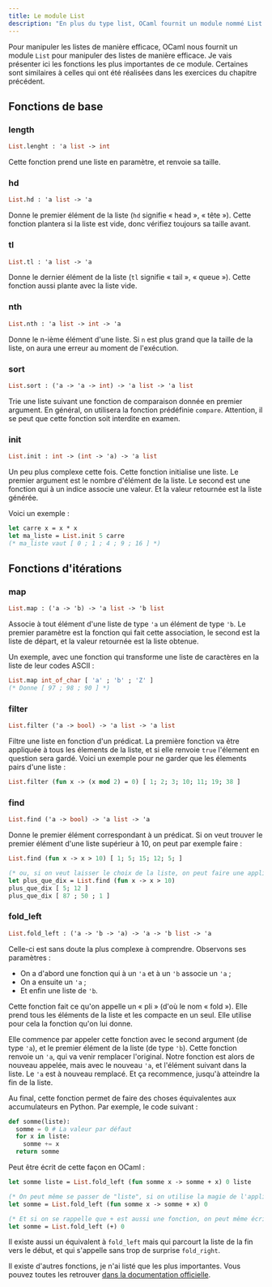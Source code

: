 ```yaml
---
title: Le module List
description: "En plus du type list, OCaml fournit un module nommé List pour manipuler de manière efficace des séries de données."
---
```


Pour manipuler les listes de manière efficace, OCaml nous fournit un module `List` pour manipuler des listes de manière efficace.
Je vais présenter ici les fonctions les plus importantes de ce module. Certaines sont similaires à celles qui ont été réalisées
dans les exercices du chapitre précédent.

## Fonctions de base

### length

```ocaml
List.lenght : 'a list -> int
```

Cette fonction prend une liste en paramètre, et renvoie sa taille.

### hd

```ocaml
List.hd : 'a list -> 'a
```

Donne le premier élément de la liste (`hd` signifie « head », « tête »). Cette fonction plantera si
la liste est vide, donc vérifiez toujours sa taille avant.

### tl

```ocaml
List.tl : 'a list -> 'a
```

Donne le dernier élément de la liste (`tl` signifie « tail », « queue »). Cette fonction aussi plante
avec la liste vide.

### nth

```ocaml
List.nth : 'a list -> int -> 'a
```

Donne le n-ième élément d'une liste. Si `n` est plus grand que la taille de la liste, on aura une erreur au moment
de l'exécution.

### sort

```ocaml
List.sort : ('a -> 'a -> int) -> 'a list -> 'a list
```

Trie une liste suivant une fonction de comparaison donnée en premier argument. En général, on utilisera la fonction
prédéfinie `compare`. Attention, il se peut que cette fonction soit interdite en examen.

### init

```ocaml
List.init : int -> (int -> 'a) -> 'a list
```

Un peu plus complexe cette fois. Cette fonction initialise une liste. Le premier argument est le nombre d'élément de la liste.
Le second est une fonction qui à un indice associe une valeur. Et la valeur retournée est la liste générée.

Voici un exemple :

```ocaml
let carre x = x * x
let ma_liste = List.init 5 carre
(* ma_liste vaut [ 0 ; 1 ; 4 ; 9 ; 16 ] *)
```

## Fonctions d'itérations

### map

```ocaml
List.map : ('a -> 'b) -> 'a list -> 'b list
```

Associe à tout élément d'une liste de type `'a` un élément de type `'b`.
Le premier paramètre est la fonction qui fait cette association, le second est la liste de départ,
et la valeur retournée est la liste obtenue.

Un exemple, avec une fonction qui transforme une liste de caractères en la liste de leur codes ASCII :

```ocaml
List.map int_of_char [ 'a' ; 'b' ; 'Z' ]
(* Donne [ 97 ; 98 ; 90 ] *)
```

### filter

```ocaml
List.filter ('a -> bool) -> 'a list -> 'a list
```

Filtre une liste en fonction d'un prédicat. La première fonction va être appliquée à tous les élements
de la liste, et si elle renvoie `true` l'élement en question sera gardé. Voici un exemple pour ne garder que
les élements pairs d'une liste :

```ocaml
List.filter (fun x -> (x mod 2) = 0) [ 1; 2; 3; 10; 11; 19; 38 ]
```

### find

```ocaml
List.find ('a -> bool) -> 'a list -> 'a
```

Donne le premier élément correspondant à un prédicat. Si on veut trouver le premier élément d'une
liste supérieur à 10, on peut par exemple faire :

```ocaml
List.find (fun x -> x > 10) [ 1; 5; 15; 12; 5; ]

(* ou, si on veut laisser le choix de la liste, on peut faire une application partielle : *)
let plus_que_dix = List.find (fun x -> x > 10)
plus_que_dix [ 5; 12 ]
plus_que_dix [ 87 ; 50 ; 1 ]
```

### fold_left

```ocaml
List.fold_left : ('a -> 'b -> 'a) -> 'a -> 'b list -> 'a
```

Celle-ci est sans doute la plus complexe à comprendre. Observons ses paramètres :

- On a d'abord une fonction qui à un `'a` et à un `'b` associe un `'a` ;
- On a ensuite un `'a` ;
- Et enfin une liste de `'b`.

Cette fonction fait ce qu'on appelle un « pli » (d'où le nom « fold »). Elle prend tous les éléments de la
liste et les compacte en un seul. Elle utilise pour cela la fonction qu'on lui donne.

Elle commence par appeler cette fonction avec le second argument (de type `'a`), et le premier élément de la liste
(de type `'b`). Cette fonction renvoie un `'a`, qui va venir remplacer l'original. Notre fonction est alors de nouveau
appelée, mais avec le nouveau `'a`, et l'élément suivant dans la liste. Le `'a` est à nouveau remplacé. Et ça recommence,
jusqu'à atteindre la fin de la liste.

Au final, cette fonction permet de faire des choses équivalentes aux accumulateurs en Python. Par exemple, le code suivant :

```python
def somme(liste):
  somme = 0 # La valeur par défaut
  for x in liste:
    somme += x
  return somme
```

Peut être écrit de cette façon en OCaml :

```ocaml
let somme liste = List.fold_left (fun somme x -> somme + x) 0 liste

(* On peut même se passer de "liste", si on utilise la magie de l'application partielle : *)
let somme = List.fold_left (fun somme x -> somme + x) 0

(* Et si on se rappelle que + est aussi une fonction, on peut même écrire directement : *)
let somme = List.fold_left (+) 0
```

Il existe aussi un équivalent à `fold_left` mais qui parcourt la liste de la fin vers le début, et qui s'appelle sans trop de surprise `fold_right`.

Il existe d'autres fonctions, je n'ai listé que les plus importantes. Vous pouvez toutes
les retrouver [dans la documentation officielle](https://caml.inria.fr/pub/docs/manual-ocaml/libref/List.html).
